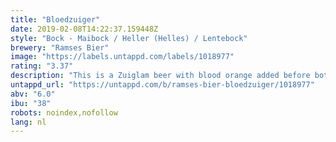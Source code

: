 ```yaml
---
title: "Bloedzuiger"
date: 2019-02-08T14:22:37.159448Z
style: "Bock - Maibock / Heller (Helles) / Lentebock"
brewery: "Ramses Bier"
image: "https://labels.untappd.com/labels/1018977"
rating: "3.37"
description: "This is a Zuiglam beer with blood orange added before botteling. Limited to 300 liters. "
untappd_url: "https://untappd.com/b/ramses-bier-bloedzuiger/1018977"
abv: "6.0"
ibu: "38"
robots: noindex,nofollow
lang: nl
---
```

